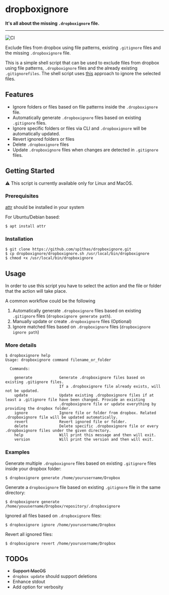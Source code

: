 # dropboxignore

**It's all about the missing `.dropboxignore` file.**

---

![CI](https://github.com/sp1thas/dropboxignore/workflows/CI/badge.svg)

Exclude files from dropbox using file patterns, existing `.gitignore` files and the missing `.dropboxignore` file.

This is a simple shell script that can be used to exclude files from dropbox using file patterns, `.dropboxignore` files and the already existing `.gitignorefiles`. The shell script uses [this](https://help.dropbox.com/files-folders/restore-delete/ignored-files) approach to ignore the selected files.

## Features

 - Ignore folders or files based on file patterns inside the `.dropboxignore` file.
 - Automatically generate `.dropboxignore` files based on existing `.gitignore` files.
 - Ignore specific folders or files via CLI and `.dropboxignore` will be automatically updated.
 - Revert ignored folders or files
 - Delete `.dropboxignore` files
 - Update `.dropboxignore` files when changes are detected in `.gitignore` files.

## Getting Started

⚠️ This script is currently available only for Linux and MacOS.

### Prerequisites

[attr](https://man7.org/linux/man-pages/man1/attr.1.html) should be installed in your system

For Ubuntu/Debian based:
```shell
$ apt install attr
```

### Installation

```
$ git clone https://github.com/sp1thas/dropboxignore.git
$ cp dropboxignore/dropboxignore.sh /usr/local/bin/dropboxignore
$ chmod +x /usr/local/bin/dropboxignore
```

## Usage

In order to use this script you have to select the action and the file or folder that the action will take place.

A common workflow could be the following

 1. Automatically generate `.dropboxignore` files based on existing `.gitignore` files (`dropboxignore generate path`).
 2. Manually update or create `.dropboxignore` files (Optional)
 3. Ignore matched files based on `.dropboxignore` files (`dropboxignore ignore path`)

### More details

```shell
$ dropboxignore help
Usage: dropboxignore command filename_or_folder

  Commands:

    generate            Generate .dropboxignore files based on existing .gitignore files.
                        If a .dropboxignore file already exists, will not be updated.
    update              Update existing .dropboxignore files if at least a .gitignore file have been changed. Provide an existing
                        .dropboxignore file or update everything by providing the dropbox folder.
    ignore              Ignore file or folder from dropbox. Related .dropboxignore file will be updated automatically.
    revert              Revert ignored file or folder.
    delete              Delete specific .dropboxignore file or every .dropboxignore files under the given directory.
    help                Will print this message and then will exit.
    version             Will print the version and then will exit.
```

### Examples

Generate multiple `.dropboxignore` files based on existing `.gitignore` files inside your dropbox folder:

```shell
$ dropboxignore generate /home/yourusername/Dropbox
```

Generate a `dropboxignore` file based on existing `.gitignore` file in the same directory:

```shell
$ dropboxignore generate /home/youusername/Dropbox/repository/.dropboxignore
```

Ignored all files based on `.dropboxignore` files:

```shell
$ dropboxignore ignore /home/yourusername/Dropbox
```

Revert all ignored files:

```shell
$ dropboxignore revert /home/yourusername/Dropbox 
```


## TODOs

 - ~~Support MacOS~~
 - `dropbox update` should support deletions
 - Enhance stdout
 - Add option for verbosity